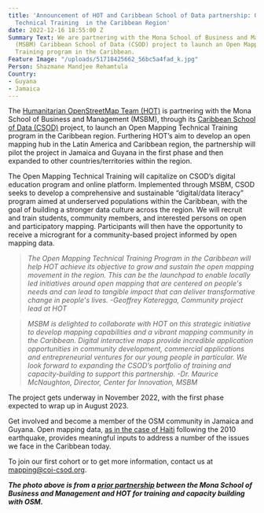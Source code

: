 ```yaml
---
title: 'Announcement of HOT and Caribbean School of Data partnership: Open Mapping
  Technical Training  in the Caribbean Region'
date: 2022-12-16 18:55:00 Z
Summary Text: We are partnering with the Mona School of Business and Management's
  (MSBM) Caribbean School of Data (CSOD) project to launch an Open Mapping Technical
  Training program in the Caribbean.
Feature Image: "/uploads/51718425662_56bc5a4fad_k.jpg"
Person: Shazmane Mandjee Rehamtula
Country:
- Guyana
- Jamaica
---
```


The [Humanitarian OpenStreetMap Team (HOT)](https://www.hotosm.org/) is partnering with the Mona School of Business and Management (MSBM), through its [Caribbean School of Data (CSOD)](https://coi-csod.org/) project, to launch an Open Mapping Technical Training program in the Caribbean region. Furthering HOT’s aim to develop an open mapping hub in the Latin America and Caribbean region, the partnership will pilot the project in Jamaica and Guyana in the first phase and then expanded to other countries/territories within the region.

The Open Mapping Technical Training will capitalize on CSOD’s digital education program and online platform. Implemented through MSBM, CSOD seeks to develop a comprehensive and sustainable “digital/data literacy” program aimed at underserved populations within the Caribbean, with the goal of building a stronger data culture across the region. We will recruit and train students, community members, and interested persons on open and participatory mapping. Participants will then have the opportunity to receive a microgrant for a community-based project informed by open mapping data. 

> *The Open Mapping Technical Training Program in the Caribbean will help HOT achieve its objective to grow and sustain the open mapping movement in the region. This can be the launchpad to enable locally led initiatives around open mapping that are centered on people's needs and can lead to tangible impact that can deliver transformative change in people's lives. -Geoffrey Kateregga, Community project lead at HOT*

> *MSBM is delighted to collaborate with HOT on this strategic initiative to develop mapping capabilities and a vibrant mapping community in the Caribbean. Digital interactive maps provide incredible application opportunities in community development, commercial applications and entrepreneurial ventures for our young people in particular. We look forward to expanding the CSOD’s portfolio of training and capacity-building to support this partnership. -Dr. Maurice McNaughton, Director, Center for Innovation, MSBM*

The project gets underway in November 2022, with the first phase expected to wrap up in August 2023.

Get involved and become a member of the OSM community in Jamaica and Guyana. Open mapping data, [as in the case of Haiti](https://www.hotosm.org/updates/haiti-10-years-later-growth-of-a-crisis-mapping-community/) following the 2010 earthquake, provides meaningful inputs to address a number of the issues we face in the Caribbean today.

To join our first cohort or to get more information, contact us at [mapping@coi-csod.org](mailto:mapping@coi-csod.org).

***The photo above is from a [prior partnership](https://www.hotosm.org/projects/training-and-capacity-building-caribbean-open-data-program) between the Mona School of Business and Management and HOT for training and capacity building with OSM.***